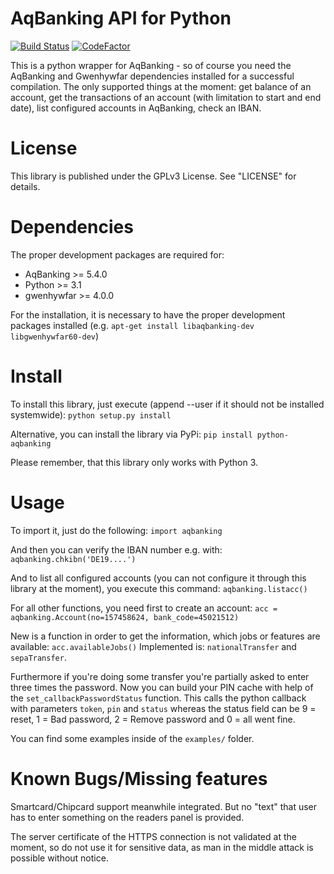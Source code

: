 AqBanking API for Python
========================

[![Build Status](https://travis-ci.org/monofox/python-aqbanking.svg?branch=master)](https://travis-ci.org/monofox/python-aqbanking) [![CodeFactor](https://www.codefactor.io/repository/github/monofox/python-aqbanking/badge)](https://www.codefactor.io/repository/github/monofox/python-aqbanking)

This is a python wrapper for AqBanking - so of course you need the AqBanking and Gwenhywfar dependencies 
installed for a successful compilation. The only supported things at the moment: get balance of an account, 
get the transactions of an account (with limitation to start and end date), list configured accounts in 
AqBanking, check an IBAN.

License
=======

This library is published under the GPLv3 License. See "LICENSE" for details.

Dependencies
============

The proper development packages are required for:
 - AqBanking >= 5.4.0
 - Python >= 3.1
 - gwenhywfar >= 4.0.0

For the installation, it is necessary to have the proper development packages installed (e.g. `apt-get install libaqbanking-dev libgwenhywfar60-dev`)

Install
=======

To install this library, just execute (append --user if it should not be installed systemwide):
`python setup.py install`

Alternative, you can install the library via PyPi: `pip install python-aqbanking`

Please remember, that this library only works with Python 3.

Usage
======

To import it, just do the following:
`import aqbanking`

And then you can verify the IBAN number e.g. with:
`aqbanking.chkibn('DE19....')`

And to list all configured accounts (you can not configure it through this library at the moment), you execute this command:
`aqbanking.listacc()`

For all other functions, you need first to create an account:
`acc = aqbanking.Account(no=157458624, bank_code=45021512)`

New is a function in order to get the information, which jobs or features are available:
`acc.availableJobs()`
Implemented is: `nationalTransfer` and `sepaTransfer`.

Furthermore if you're doing some transfer you're partially asked to enter three times the password. Now you can build your PIN cache with help of the `set_callbackPasswordStatus` function. This calls the python callback with parameters `token`, `pin` and `status` whereas the status field can be 9 = reset, 1 = Bad password, 2 = Remove password and 0 = all went fine.

You can find some examples inside of the `examples/` folder.

Known Bugs/Missing features
===========================
Smartcard/Chipcard support meanwhile integrated. But no "text" that user has to enter something on the readers panel is provided. 

The server certificate of the HTTPS connection is not validated at the moment, so do not use it for sensitive data, as man in the middle attack is possible without notice.

